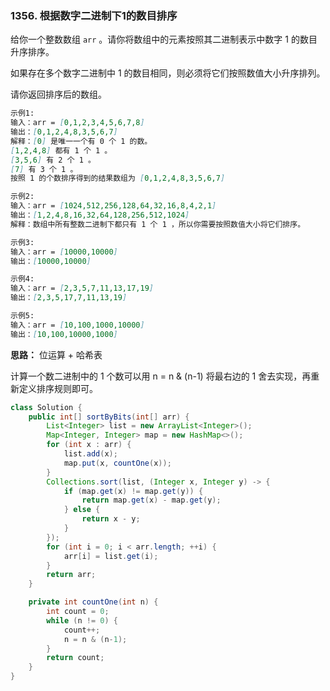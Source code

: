 ### 1356. 根据数字二进制下1的数目排序

给你一个整数数组 `arr` 。请你将数组中的元素按照其二进制表示中数字 1 的数目升序排序。

如果存在多个数字二进制中 1 的数目相同，则必须将它们按照数值大小升序排列。

请你返回排序后的数组。



``` markdown
示例1:
输入：arr = [0,1,2,3,4,5,6,7,8]
输出：[0,1,2,4,8,3,5,6,7]
解释：[0] 是唯一一个有 0 个 1 的数。
[1,2,4,8] 都有 1 个 1 。
[3,5,6] 有 2 个 1 。
[7] 有 3 个 1 。
按照 1 的个数排序得到的结果数组为 [0,1,2,4,8,3,5,6,7]

示例2:
输入：arr = [1024,512,256,128,64,32,16,8,4,2,1]
输出：[1,2,4,8,16,32,64,128,256,512,1024]
解释：数组中所有整数二进制下都只有 1 个 1 ，所以你需要按照数值大小将它们排序。

示例3:
输入：arr = [10000,10000]
输出：[10000,10000]

示例4:
输入：arr = [2,3,5,7,11,13,17,19]
输出：[2,3,5,17,7,11,13,19]

示例5:
输入：arr = [10,100,1000,10000]
输出：[10,100,10000,1000]
```



**思路：** 位运算 + 哈希表

计算一个数二进制中的 1 个数可以用 n = n & (n-1) 将最右边的 1 舍去实现，再重新定义排序规则即可。

``` java
class Solution {
    public int[] sortByBits(int[] arr) {
        List<Integer> list = new ArrayList<Integer>();
        Map<Integer, Integer> map = new HashMap<>();
        for (int x : arr) {
            list.add(x);
            map.put(x, countOne(x));
        }
        Collections.sort(list, (Integer x, Integer y) -> {
            if (map.get(x) != map.get(y)) { 
                return map.get(x) - map.get(y);
            } else {
                return x - y;
            }
        });
        for (int i = 0; i < arr.length; ++i) {
            arr[i] = list.get(i);
        }
        return arr;
    }

    private int countOne(int n) {
        int count = 0;
        while (n != 0) {
            count++;
            n = n & (n-1);
        }
        return count;
    }
}

```

